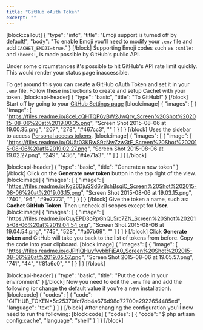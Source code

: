 ```yaml
---
title: "GitHub oAuth Token"
excerpt: ""
---
```

[block:callout]
{
  "type": "info",
  "title": "Emoji support is turned off by default!",
  "body": "To enable Emoji you'll need to modify your `.env` file and add `CACHET_EMOJI=true`."
}
[/block]
Supporting Emoji codes such as `:smile:` and `:beers:`, is made possible by GitHub's public API.

Under some circumstances it's possible to hit GitHub's API rate limit quickly. This would render your status page inaccessible.

To get around this you can create a GitHub oAuth Token and set it in your `.env` file. Follow these instructions to create and setup Cachet with your token.
[block:api-header]
{
  "type": "basic",
  "title": "To GitHub!"
}
[/block]
Start off by going to your [GitHub Settings page](https://github.com/settings/profile)
[block:image]
{
  "images": [
    {
      "image": [
        "https://files.readme.io/8ceLcQHTQP6yBW2JwQry_Screen%20Shot%202015-08-06%20at%2019.00.35.png",
        "Screen Shot 2015-08-06 at 19.00.35.png",
        "207",
        "278",
        "#467cc3",
        ""
      ]
    }
  ]
}
[/block]
Uses the sidebar to access [Personal access tokens](https://github.com/settings/tokens).
[block:image]
{
  "images": [
    {
      "image": [
        "https://files.readme.io/OU5t03KRwS9zNwZzw3tF_Screen%20Shot%202015-08-06%20at%2019.02.27.png",
        "Screen Shot 2015-08-06 at 19.02.27.png",
        "249",
        "436",
        "#4e71a3",
        ""
      ]
    }
  ]
}
[/block]

[block:api-header]
{
  "type": "basic",
  "title": "Generate a new token"
}
[/block]
Click on the **Generate new token** button in the top right of the view.
[block:image]
{
  "images": [
    {
      "image": [
        "https://files.readme.io/Kg26DjuSSd6vBshBsqiC_Screen%20Shot%202015-08-06%20at%2019.03.15.png",
        "Screen Shot 2015-08-06 at 19.03.15.png",
        "740",
        "96",
        "#9e7773",
        ""
      ]
    }
  ]
}
[/block]
Give the token a name, such as: **Cachet GitHub Token**. Then uncheck all scopes except for **User**. 
[block:image]
{
  "images": [
    {
      "image": [
        "https://files.readme.io/CuyEPD3oRpGhQL5rc7ZN_Screen%20Shot%202015-08-06%20at%2019.04.54.png",
        "Screen Shot 2015-08-06 at 19.04.54.png",
        "745",
        "528",
        "#a07b69",
        ""
      ]
    }
  ]
}
[/block]
Click **Generate token** and GitHub will take you back to the list of tokens from before. Copy the code into your clipboard.
[block:image]
{
  "images": [
    {
      "image": [
        "https://files.readme.io/qJPlfjQHuyfvybbFjEA0_Screen%20Shot%202015-08-06%20at%2019.05.57.png",
        "Screen Shot 2015-08-06 at 19.05.57.png",
        "741",
        "44",
        "#81a6c0",
        ""
      ]
    }
  ]
}
[/block]

[block:api-header]
{
  "type": "basic",
  "title": "Put the code in your environment"
}
[/block]
Now you need to edit the `.env` file and add the following (or change the default value if you're a new installation).
[block:code]
{
  "codes": [
    {
      "code": "GITHUB_TOKEN=5c25370fcf7db4a676d98d72700e2922654485ed",
      "language": "text"
    }
  ]
}
[/block]
After changing the configuration you'll now need to run the following:
[block:code]
{
  "codes": [
    {
      "code": "$ php artisan config:cache",
      "language": "shell"
    }
  ]
}
[/block]